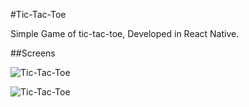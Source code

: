 #Tic-Tac-Toe

Simple Game of tic-tac-toe, Developed in React Native.

##Screens

![Tic-Tac-Toe](https://postimg.cc/PLQM1Sjx][img]https://i.postimg.cc/PLQM1Sjx/screen2.jpg "Main")

![Tic-Tac-Toe](https://postimg.cc/XZb8ZTtm][img]https://i.postimg.cc/XZb8ZTtm/screen1.jpg "GameOver")
